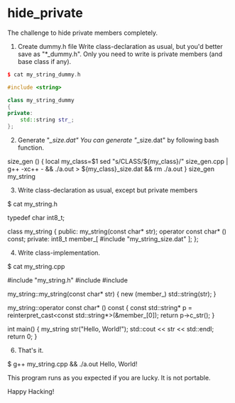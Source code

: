 # hide_private
The challenge to hide private members completely.

1. Create dummy.h file
Write class-declaration as usual, but you'd better save as "*_dummy.h".
Only you need to write is private members (and base class if any).

```C++
$ cat my_string_dummy.h

#include <string>

class my_string_dummy
{
private:
	std::string str_;
};
```

2. Generate "*_size.dat"
You can generate "*_size.dat" by following bash function.

size_gen () {
	local my_class=$1
	sed "s/CLASS/${my_class}/" size_gen.cpp	|
	g++ -xc++ - && ./a.out > ${my_class}_size.dat && rm ./a.out
}
size_gen my_string

3. Write class-declaration as usual, except but private members

$ cat my_string.h

typedef char int8_t;

class my_string
{
public:
	my_string(const char* str);
	operator const char* () const;
private:
	int8_t member_[
#include "my_string_size.dat"
];
};

4. Write class-implementation.

$ cat my_string.cpp

#include "my_string.h"
#include <string>
#include <iostream>

my_string::my_string(const char* str)
{
	new (member_) std::string(str);
}

my_string::operator const char* () const
{
	const std::string* p =
		reinterpret_cast<const std::string*>(&member_[0]);
	return p->c_str();
}

int main()
{
	my_string str("Hello, World!");
	std::cout << str << std::endl;
	return 0;
}

6. That's it.

$ g++ my_string.cpp && ./a.out
Hello, World!

This program runs as you expected if you are lucky.
It is not portable.

Happy Hacking!

